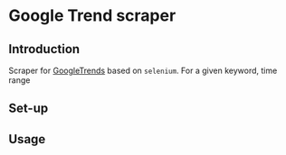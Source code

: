 # Google Trend scraper
## Introduction
Scraper for [GoogleTrends](https://trends.google.com/trends/?geo=US) based on `selenium`. For a given keyword, 
time range  
## Set-up

## Usage
